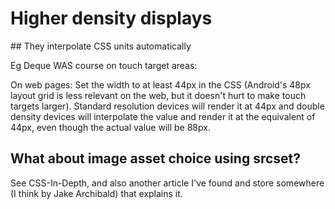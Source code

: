 # Higher density displays

## They interpolate CSS units automatically

Eg Deque WAS course on touch target areas:

On web pages:
Set the width to at least 44px in the CSS (Android's 48px layout grid is less relevant on the web, but it doesn't hurt to make touch targets larger). Standard resolution devices will render it at 44px and double density devices will interpolate the value and render it at the equivalent of 44px, even though the actual value will be 88px.

## What about image asset choice using srcset?

See CSS-In-Depth, and also another article I've found and store somewhere (I think by Jake Archibald) that explains it.

